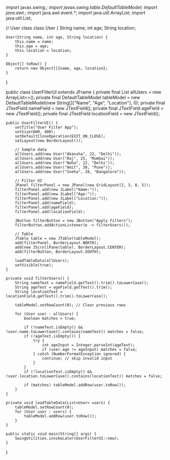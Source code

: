 
import javax.swing.*;
import javax.swing.table.DefaultTableModel;
import java.awt.*;
import java.awt.event.*;
import java.util.ArrayList;
import java.util.List;

// User class
class User {
    String name;
    int age;
    String location;

    User(String name, int age, String location) {
        this.name = name;
        this.age = age;
        this.location = location;
    }

    Object[] toRow() {
        return new Object[]{name, age, location};
    }
}

public class UserFilterUI extends JFrame {
    private final List<User> allUsers = new ArrayList<>();
    private final DefaultTableModel tableModel = new DefaultTableModel(new String[]{"Name", "Age", "Location"}, 0);
    private final JTextField nameField = new JTextField();
    private final JTextField ageField = new JTextField();
    private final JTextField locationField = new JTextField();

    public UserFilterUI() {
        setTitle("User Filter App");
        setSize(600, 400);
        setDefaultCloseOperation(EXIT_ON_CLOSE);
        setLayout(new BorderLayout());

        // Sample data
        allUsers.add(new User("Akansha", 22, "Delhi"));
        allUsers.add(new User("Raj", 25, "Mumbai"));
        allUsers.add(new User("Neha", 22, "Delhi"));
        allUsers.add(new User("Amit", 30, "Pune"));
        allUsers.add(new User("Sneha", 28, "Bangalore"));

        // Filter UI
        JPanel filterPanel = new JPanel(new GridLayout(2, 3, 8, 5));
        filterPanel.add(new JLabel("Name:"));
        filterPanel.add(new JLabel("Age:"));
        filterPanel.add(new JLabel("Location:"));
        filterPanel.add(nameField);
        filterPanel.add(ageField);
        filterPanel.add(locationField);

        JButton filterButton = new JButton("Apply Filters");
        filterButton.addActionListener(e -> filterUsers());

        // Table
        JTable table = new JTable(tableModel);
        add(filterPanel, BorderLayout.NORTH);
        add(new JScrollPane(table), BorderLayout.CENTER);
        add(filterButton, BorderLayout.SOUTH);

        loadTableData(allUsers);
        setVisible(true);
    }

    private void filterUsers() {
        String nameText = nameField.getText().trim().toLowerCase();
        String ageText = ageField.getText().trim();
        String locationText = locationField.getText().trim().toLowerCase();

        tableModel.setRowCount(0); // Clear previous rows

        for (User user : allUsers) {
            boolean matches = true;

            if (!nameText.isEmpty() && !user.name.toLowerCase().contains(nameText)) matches = false;
            if (!ageText.isEmpty()) {
                try {
                    int ageInput = Integer.parseInt(ageText);
                    if (user.age != ageInput) matches = false;
                } catch (NumberFormatException ignored) {
                    continue; // skip invalid input
                }
            }
            if (!locationText.isEmpty() && !user.location.toLowerCase().contains(locationText)) matches = false;

            if (matches) tableModel.addRow(user.toRow());
        }
    }

    private void loadTableData(List<User> users) {
        tableModel.setRowCount(0);
        for (User user : users) {
            tableModel.addRow(user.toRow());
        }
    }

    public static void main(String[] args) {
        SwingUtilities.invokeLater(UserFilterUI::new);
    }
}
